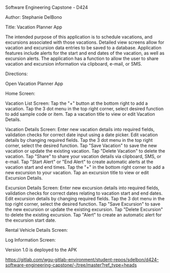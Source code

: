 Software Engineering Capstone - D424

Author: Stephanie DelBono

Title: Vacation Planner App

The intended purpose of this application is to schedule vacations, and excursions associated with those vacations.
Detailed view screens allow for vacation and excursion data entries to be saved to a database. Application features include alerts for the start and end dates of the vacation, as well as excursion alerts. The application has a function to allow the user to share vacation and excursion information via clipboard, e-mail, or SMS.

Directions:


Open Vacation Planner App


Home Screen: 

Vacation List Screen: Tap the "+" button at the bottom right to add a vacation. Tap the 3 dot menu in the top right corner, select desired function to add sample code or item. Tap a vacation title to view or edit Vacation Details.

Vacation Details Screen: Enter new vacation details into required fields, validation checks for correct date input using a date picker. Edit vacation details by changing required fields. Tap the 3 dot menu in the top right corner, select the desired function. Tap "Save Vacation" to save the new vacation or update the existing vacation. Tap "Delete Vacation" to delete the vacation. Tap "Share" to share your vacation details via clipboard, SMS, or e-mail. Tap "Start Alert" or "End Alert" to create automatic alerts at the vacation start and end times. Tap the "+" in the bottom right corner to add a new excursion to your vacation. Tap an excursion title to view or edit Excursion Details.

Excursion Details Screen: Enter new excursion details into required fields, validation checks for correct dates relating to vacation start and end dates. Edit excursion details by changing required fields. Tap the 3 dot menu in the top right corner, select the desired function. Tap "Save Excursion" to save the new excursion or update the existing excursion. Tap "Delete Excursion" to delete the existing excursion. Tap "Alert" to create an automatic alert for the excursion start date.


Rental Vehicle Details Screen: 


Log Information Screen:




Version 1.0 is deployed to the APK

https://gitlab.com/wgu-gitlab-environment/student-repos/sdelbon/d424-software-engineering-capstone/-/tree/master?ref_type=heads
 
 
